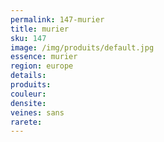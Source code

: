 ```yaml
---
permalink: 147-murier
title: murier
sku: 147
image: /img/produits/default.jpg
essence: murier
region: europe
details: 
produits: 
couleur: 
densite: 
veines: sans
rarete: 
---
```

